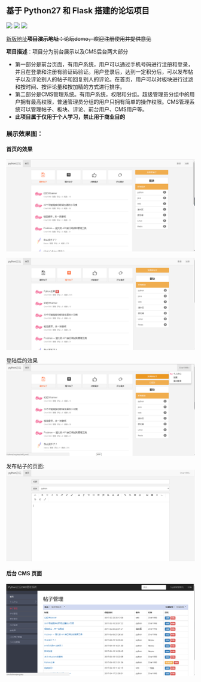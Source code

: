 ## 基于 Python27 和 Flask 搭建的论坛项目
![](https://img.shields.io/github/forks/MrFu1998/bbs.svg)
![](https://img.shields.io/github/stars/MrFu1998/bbs.svg)
![](https://img.shields.io/github/license/MrFu1998/bbs.svg)

[新版地址](https://github.com/MrFu1998/bbs)~~**项目演示地址**：论坛demo，欢迎注册使用并提供意见~~

**项目描述**：项目分为前台展示以及CMS后台两大部分
* 第一部分是前台页面，有用户系统，用户可以通过手机号码进行注册和登录，并且在登录和注册有验证码验证。用户登录后，达到一定积分后，可以发布帖子以及评论别人的帖子和回复别人的评论。在首页，用户可以对板块进行过滤和按时间、按评论量和按加精的方式进行排序。
* 第二部分是CMS管理系统。有用户系统，权限和分组。超级管理员分组中的用户拥有最高权限，普通管理员分组的用户只拥有简单的操作权限。CMS管理系统可以管理帖子、板块、评论、前台用户、CMS用户等。
* **此项目属于仅用于个人学习，禁止用于商业目的**

### 展示效果图：
#### ​首页的效果
![](static/common/images/index_01.png)

![](static/common/images/index_02.png)

登陆后的效果 
![](static/common/images/index_001.png)

发布帖子的页面:
![](static/common/images/pub.png)

#### 后台 CMS 页面
![](static/common/images/cms.png)